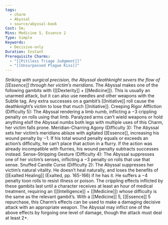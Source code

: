 ```yaml
---
tags:
  - charm
  - Abyssal
  - source/abyssal-book
Cost: 5m; 
Mins: Medicine 5, Essence 2
Type: Simple
Keywords:
  - Decisive-only
Duration: Instant
Prerequisite Charms:
  - "[[Pitiless Triage Judgment]]"
  - "[[Unsurpassed Plague Kiss]]"
---
```

*Striking with surgical precision, the Abyssal deathknight severs the flow of [[Essence]] through her victim’s meridians.*
The Abyssal makes one of the following gambits with ([[Dexterity]] + [[Medicine]]). This is usually an unarmed attack, but it can also use needles and other weapons with the Subtle tag. Any extra successes on a gambit’s [[Initiative]] roll cause the deathknight’s victim to lose that much [[Initiative]].
Creeping Rigor Affliction (Difficulty 5): The Abyssal rendering a limb numb, inflicting a −3 crippling penalty on rolls using that limb. Paralyzed arms can’t wield weapons or hold anything elsIf the Abyssal numbs both legs with multiple uses of this Charm, her victim falls prone.
Meridian-Charring Agony (Difficulty 3): The Abyssal sets her victim’s meridians ablaze with agitated [[Essence]], increasing his wound penalty by −1. If his total wound penalty equals or exceeds an action’s difficulty, he can’t place that action in a flurry. If the action was already incompatible with flurries, his wound penalty subtracts successes instead.
Sense-Stripping Gesture (Difficulty 4): The Abyssal suppresses one of her victim’s senses, inflicting a −3 penalty on rolls that use that sense.
Snuffed Candle Curse (Difficulty 2): The Abyssal suppresses her victim’s natural vitality. He doesn’t heal naturally, and loses the benefits of [[Exalted Healing]] (Exalted, pp. 165-166) if he has it. He suffers a −4 penalty toon rolls to resist illness or poison.
The crippling effects inflicted by these gambits last until a character receives at least an hour of medical treatment, requiring an ([[Intelligence]] + [[Medicine]]) whose difficulty is the same as the relevant gambit’s.
With a [[Medicine]] 5, [[Essence]] 5 repurchase, this Charm’s effects can be used to make a damaging decisive attack with an appropriate weapon. The Abyssal may inflict one of the above effects by forgoing one level of damage, though the attack must deal at least 2+.